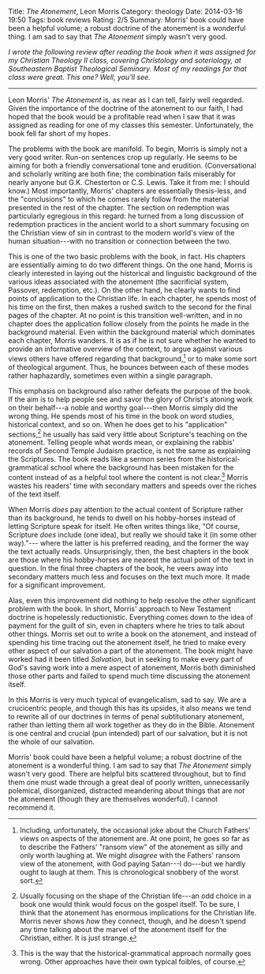 Title: <cite>The Atonement</cite>, Leon Morris
Category: theology
Date: 2014-03-16 19:50
Tags: book reviews
Rating: 2/5
Summary: Morris' book could have been a helpful volume; a robust doctrine of the atonement is a wonderful thing. I am sad to say that _The Atonement_ simply wasn't very good.

<i class="editorial">I wrote the following review after reading the book when it
was assigned for my Christian Theology II class, covering Christology and 
soteriology, at Southeastern Baptist Theological Seminary. Most of my readings
for that class were *great*. This one? Well, you'll see.</i>

---

Leon Morris' _The Atonement_ is, as near as I can tell, fairly well regarded.
Given the importance of the doctrine of the atonement to our faith, I had hoped
that the book would be a profitable read when I saw that it was assigned as
reading for one of my classes this semester. Unfortunately, the book fell far
short of my hopes.

The problems with the book are manifold. To begin, Morris is simply not a very
good writer. Run-on sentences crop up regularly. He seems to be aiming for both
a friendly conversational tone and erudition. (Conversational and scholarly
writing are both fine; the combination fails miserably for nearly anyone but
G.K. Chesterton or C.S. Lewis. Take it from me: I should know.) Most
importantly, Morris' chapters are essentially thesis-less, and the "conclusions" to
which he comes rarely follow from the material presented in the rest of the
chapter. The section on redemption was particularly egregious in this regard: he
turned from a long discussion of redemption practices in the ancient world to a
short summary focusing on the Christian view of sin in contrast to the modern
world's view of the human situation---with no transition or connection between
the two.

This is one of the two basic problems with the book, in fact. His chapters are
essentially aiming to do two different things. On the one hand, Morris is
clearly interested in laying out the historical and linguistic background of the
various ideas associated with the atonement (the sacrificial system, Passover,
redemption, etc.). On the other hand, he clearly wants to find points of
application to the Christian life. In each chapter, he spends most of his time
on the first, then makes a rushed switch to the second for the final pages of
the chapter. At no point is this transition well-written, and in no chapter does
the application follow closely from the points he made in the background
material. Even within the background material which dominates each chapter,
Morris wanders. It is as if he is not sure whether he wanted to provide an
informative overview of the context, to argue against various views others have
offered regarding that background,[^1] or to make some sort of theological
argument. Thus, he bounces between each of these modes rather haphazardly,
sometimes even within a single paragraph.

This emphasis on background also rather defeats the purpose of the book. If the
aim is to help people see and savor the glory of Christ's atoning work on their
behalf---a noble and worthy goal---then Morris simply did the wrong thing. He
spends most of his time in the book on word studies, historical context, and so
on. When he does get to his "application" sections,[^2] he usually has said very
little about Scripture's teaching on the atonement. Telling people what words
mean, or explaining the rabbis' records of Second Temple Judaism practice, is
not the same as explaining the Scriptures. The book reads like a sermon series
from the historical-grammatical school where the background has been mistaken
for the content instead of as a helpful tool where the content is not clear.[^3]
Morris wastes his readers' time with secondary matters and speeds over the
riches of the text itself.

When Morris *does* pay attention to the actual content of Scripture rather than
its background, he tends to dwell on his hobby-horses instead of letting
Scripture speak for itself. He often writes things like, "Of course, Scripture
*does* include (one idea), but really we should take it (in some other way)."---
where the latter is his preferred reading, and the former the way the text
actually reads. Unsurprisingly, then, the best chapters in the book are those
where his hobby-horses are nearest the actual point of the text in question. In
the final three chapters of the book, he veers away into secondary matters much
less and focuses on the text much more. It made for a significant improvement.

Alas, even this improvement did nothing to help resolve the other significant
problem with the book. In short, Morris' approach to New Testament doctrine is
hopelessly reductionistic. Everything comes down to the idea of payment for the
guilt of sin, even in chapters where he tries to talk about other things. Morris
set out to write a book on the atonement, and instead of spending his time
tracing out the atonement itself, he tried to make every other aspect of our
salvation a part of the atonement. The book might have worked had it been titled
_Salvation_, but in seeking to make every part of God's saving work into a mere
aspect of atonement, Morris both diminished those other parts and failed to
spend much time discussing the atonement itself.

In this Morris is very much typical of evangelicalism, sad to say. We are a
crucicentric people, and though this has its upsides, it also means we tend to
rewrite all of our doctrines in terms of penal subtitutionary atonement, rather
than letting them all work together as they do in the Bible. Atonement is one
central and crucial (pun intended) part of our salvation, but it is not the
whole of our salvation.

Morris' book could have been a helpful volume; a robust doctrine of the
atonement is a wonderful thing. I am sad to say that _The Atonement_ simply
wasn't very good. There are helpful bits scattered throughout, but to find them
one must wade through a great deal of poorly written, unnecessarily polemical,
disorganized, distracted meandering about things that are *not* the atonement
(though they are themselves wonderful). I cannot recommend it.

[^1]: Including, unfortunately, the occasional joke about the Church Fathers'
views on aspects of the atonement are. At one point, he goes so far as to
describe the Fathers' "ransom view" of the atonement as silly and only worth
laughing at. We might *disagree* with the Fathers' ransom view of the atonement,
with God paying Satan---I do---but we hardly ought to laugh at them. This is
chronological snobbery of the worst sort.

[^2]: Usually focusing on the shape of the Christian life---an odd choice in a
book one would think would focus on the gospel itself. To be sure, I think that
the atonement has enormous implications for the Christian life. Morris never
shows *how* they connect, though, and he doesn't spend any time talking about
the marvel of the atonement itself for the Christian, either. It is just
strange.

[^3]: This is the way that the historical-grammatical approach normally goes
wrong. Other approaches have their own typical foibles, of course.

